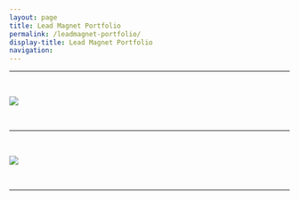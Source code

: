 ```yaml
---
layout: page
title: Lead Magnet Portfolio
permalink: /leadmagnet-portfolio/
display-title: Lead Magnet Portfolio
navigation: 
---
```


---

&nbsp;

<img src="http://www.jamesmathison.co.uk/portfolio/mirasee-content-upgrade-cover.png">

&nbsp;

---

&nbsp;

<img src="http://www.jamesmathison.co.uk/portfolio/oleg-content-upgrade-cover.png">

&nbsp;

---
